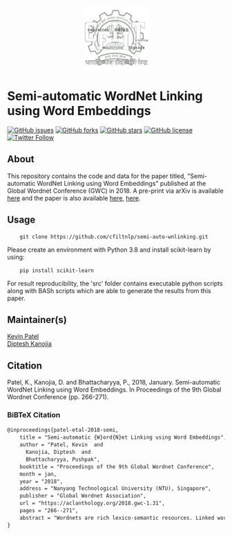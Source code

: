 <p align="center"><img src="cfilt-dark-vec.png" alt="Computation for Indian Language Technology Logo" width="150" height="150"/></p>

# Semi-automatic WordNet Linking using Word Embeddings

[![GitHub issues](https://img.shields.io/github/issues/cfiltnlp/semi-auto-wnlinking?style=flat-square)](https://github.com/cfiltnlp/semi-auto-wnlinking/issues)
[![GitHub forks](https://img.shields.io/github/forks/cfiltnlp/semi-auto-wnlinking?style=flat-square)](https://github.com/cfiltnlp/semi-auto-wnlinking/network)
[![GitHub stars](https://img.shields.io/github/stars/cfiltnlp/semi-auto-wnlinking?style=flat-square)](https://github.com/cfiltnlp/semi-auto-wnlinking/stargazers)
[![GitHub license](https://img.shields.io/badge/license-CC--BY--NC--SA--4.0-orange)](https://github.com/cfiltnlp/IWN-En/blob/main/LICENSE)
[![Twitter Follow](https://img.shields.io/twitter/follow/cfiltnlp?color=1DA1F2&logo=twitter&style=flat-square)](https://twitter.com/cfiltnlp)


## About

This repository contains the code and data for the paper titled, "Semi-automatic WordNet Linking using Word Embeddings" published at the Global Wordnet Conference (GWC) in 2018. A pre-print via arXiv is available [here](https://arxiv.org/abs/2201.01747) and the paper is also available [here](https://aclanthology.org/2018.gwc-1.31/), [here](http://dipteshkanojia.github.io/publication/patel-2018-semi/).

## Usage

```code
    git clone https://github.com/cfiltnlp/semi-auto-wnlinking.git
```

Please create an environment with Python 3.8 and install scikit-learn by using:

```code
    pip install scikit-learn
```

For result reproducibility, the 'src' folder contains executable python scripts along with BASh scripts which are able to generate the results from this paper.

## Maintainer(s)

[Kevin Patel](https://www.cse.iitb.ac.in/~kevin.patel/)<br/>
[Diptesh Kanojia](https://dipteshkanojia.github.io)<br/>

## Citation

Patel, K., Kanojia, D. and Bhattacharyya, P., 2018, January. Semi-automatic WordNet Linking using Word Embeddings. In Proceedings of the 9th Global Wordnet Conference (pp. 266-271).

### BiBTeX Citation
```latex
@inproceedings{patel-etal-2018-semi,
    title = "Semi-automatic {W}ord{N}et Linking using Word Embeddings",
    author = "Patel, Kevin  and
      Kanojia, Diptesh  and
      Bhattacharyya, Pushpak",
    booktitle = "Proceedings of the 9th Global Wordnet Conference",
    month = jan,
    year = "2018",
    address = "Nanyang Technological University (NTU), Singapore",
    publisher = "Global Wordnet Association",
    url = "https://aclanthology.org/2018.gwc-1.31",
    pages = "266--271",
    abstract = "Wordnets are rich lexico-semantic resources. Linked wordnets are extensions of wordnets, which link similar concepts in wordnets of different languages. Such resources are extremely useful in many Natural Language Processing (NLP) applications, primarily those based on knowledge-based approaches. In such approaches, these resources are considered as gold standard/oracle. Thus, it is crucial that these resources hold correct information. Thereby, they are created by human experts. However, manual maintenance of such resources is a tedious and costly affair. Thus techniques that can aid the experts are desirable. In this paper, we propose an approach to link wordnets. Given a synset of the source language, the approach returns a ranked list of potential candidate synsets in the target language from which the human expert can choose the correct one(s). Our technique is able to retrieve a winner synset in the top 10 ranked list for 60{\%} of all synsets and 70{\%} of noun synsets.",
}
```

